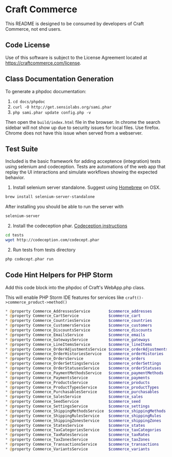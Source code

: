 # Craft Commerce

This README is designed to be consumed by developers of Craft Commerce, not end users.

## Code License
Use of this software is subject to the License Agreement located at https://craftcommerce.com/license.

## Class Documentation Generation

To generate a phpdoc documentation:

1. `cd docs/phpdoc`
2. `curl -O http://get.sensiolabs.org/sami.phar`
3. `php sami.phar update config.php -v`

Then open the `build/index.html` file in the browser. In chrome the search sidebar will not
show up due to security issues for local files. Use firefox. Chrome does not have this issue when
served from a webserver.

## Test Suite

Included is the basic framework for adding acceptence (integration) tests using 
selenium and codeception.
Tests are automations of the web app that replay the UI interactions and simulate 
workflows showing the expected behavior.

1) Install selenium server standalone. Suggest using [Homebrew](http://brew.sh/) on OSX.
```bash
brew install selenium-server-standalone
```
After installing you should be able to run the server with

```bash
selenium-server
```

2) Install the codeception phar. [Codeception instructions](http://codeception.com/quickstart)

```bash
cd tests
wget http://codeception.com/codecept.phar
```

2) Run tests from tests directory

```bash
php codecept.phar run
```

## Code Hint Helpers for PHP Storm

Add this code block into the phpdoc of Craft's WebApp.php class.

This will enable PHP Storm IDE features for services like `craft()->commerce_product->method()`

```php
* @property Commerce_AddressesService        $commerce_addresses
* @property Commerce_CartService             $commerce_cart
* @property Commerce_CountriesService        $commerce_countries
* @property Commerce_CustomersService        $commerce_customers
* @property Commerce_DiscountsService        $commerce_discounts
* @property Commerce_EmailsService           $commerce_emails
* @property Commerce_GatewaysService         $commerce_gateways
* @property Commerce_LineItemsService        $commerce_lineItems
* @property Commerce_OrderAdjustmentsService $commerce_orderAdjustments
* @property Commerce_OrderHistoriesService   $commerce_orderHistories
* @property Commerce_OrdersService           $commerce_orders
* @property Commerce_OrderSettingsService    $commerce_orderSettings
* @property Commerce_OrderStatusesService    $commerce_orderStatuses
* @property Commerce_PaymentMethodsService   $commerce_paymentMethods
* @property Commerce_PaymentsService         $commerce_payments
* @property Commerce_ProductsService         $commerce_products
* @property Commerce_ProductTypesService     $commerce_productTypes
* @property Commerce_PurchasablesService     $commerce_purchasables
* @property Commerce_SalesService            $commerce_sales
* @property Commerce_SeedService             $commerce_seed
* @property Commerce_SettingsService         $commerce_settings
* @property Commerce_ShippingMethodsService  $commerce_shippingMethods
* @property Commerce_ShippingRulesService    $commerce_shippingRules
* @property Commerce_ShippingZonesService    $commerce_shippingZones
* @property Commerce_StatesService           $commerce_states
* @property Commerce_TaxCategoriesService    $commerce_taxCategories
* @property Commerce_TaxRatesService         $commerce_taxRates
* @property Commerce_TaxZonesService         $commerce_taxZones
* @property Commerce_TransactionsService     $commerce_transactions
* @property Commerce_VariantsService         $commerce_variants
```

